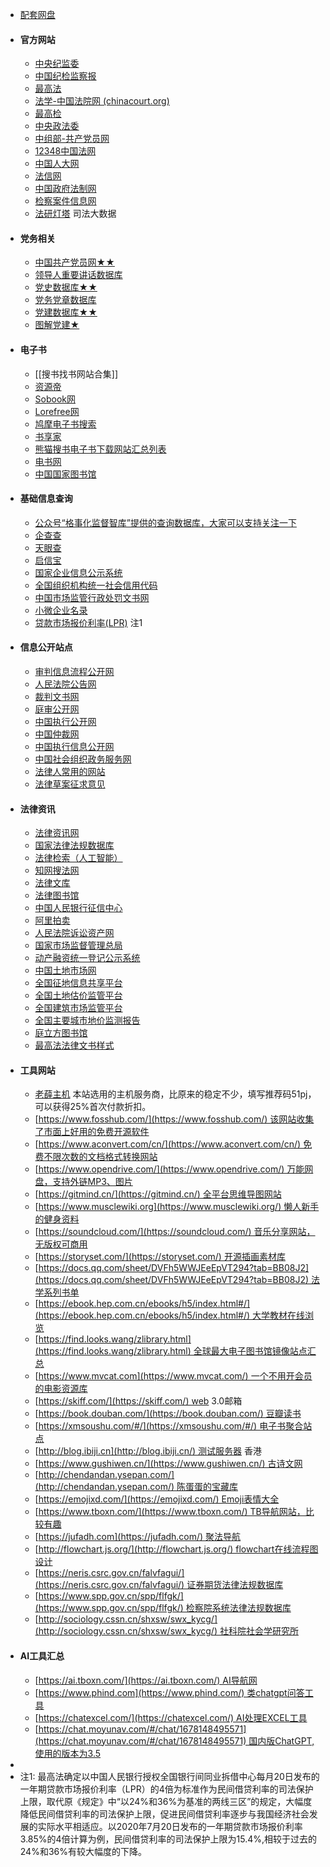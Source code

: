 - [配套网盘](https://https://falv.ys168.com/)
- #### 官方网站
	- [中央纪监委](https://www.ccdi.gov.cn/)
	- [中国纪检监察报](https://jjjcb.ccdi.gov.cn/epaper/)
	- [最高法](https://www.court.gov.cn/)
	- [法学-中国法院网 (chinacourt.org)](https://www.chinacourt.org/article/index/id/MzAwNDAwNSAOAAA.shtml)
	- [最高检](https://www.12309.gov.cn/)
	- [中央政法委](http://www.chinapeace.gov.cn/)
	- [中组部-共产党员网](https://www.12371.cn/)
	- [12348中国法网](http://www.12348.gov.cn/#/homepage)
	- [中国人大网](http://www.npc.gov.cn/)
	- [法信网](http://www.faxin.cn/)
	- [中国政府法制网](http://www.chinalaw.gov.cn/)
	- [检察案件信息网](https://www.12309.gov.cn/12309/ajxxgk/index.shtml)
	- [法研灯塔](https://data.court.gov.cn/fydt/index.html#/home) 司法大数据
- #### 党务相关
	- [中国共产党员网★★](https://www.12371.cn/)
	- [领导人重要讲话数据库](http://cpc.people.com.cn/)
	- [党史数据库★★](http://dangshi.people.com.cn/GB/234123/index.html)
	- [党务党章数据库](http://dangjian.people.com.cn/GB/136058/427510/index.html#two)
	- [党建数据库★★](http://djsjk.people.cn/)
	- [图解党建★](https://djy.people.com.cn/)
- #### 电子书
	- [[搜书找书网站合集]]
	- [资源帝](http://www.ziyuandi.cn/)
	- [Sobook网](https://sobooks.net/)
	- [Lorefree网](https://ebook2.lorefree.com/)
	- [鸠摩电子书搜索](https://www.jiumodiary.com/)
	- [书享家](https://www.shuxiangjia.cn/?hao.su)
	- [熊猫搜书电子书下载网站汇总列表](https://xmsoushu.com/#/)
	- [电书网](https://www.ebookapp.cc/category-2.html)
	- [中国国家图书馆](http://www.nlc.cn/)
- #### 基础信息查询
	- [公众号“格事化监督智库”提供的查询数据库，大家可以支持关注一下](https://fgk.zweiyun.com/mobile/djfg/swzn)
	- [企查查](https://www.qcc.com/)
	- [天眼查](https://www.tianyancha.com/)
	- [启信宝](https://www.qixin.com/)
	- [国家企业信息公示系统](http://www.gsxt.gov.cn/index.html)
	- [全国组织机构统一社会信用代码](https://www.cods.org.cn/)
	- [中国市场监管行政处罚文书网](https://cfws.samr.gov.cn/)
	- [小微企业名录](http://xwqy.gsxt.gov.cn/)
	- [贷款市场报价利率(LPR)](https://www.chinamoney.com.cn/chinese/lllpr/) 注1
- #### 信息公开站点
	- [审判信息流程公开网](https://splcgk.court.gov.cn/gzfwww/)
	- [人民法院公告网](https://rmfygg.court.gov.cn/)
	- [裁判文书网](https://wenshu.court.gov.cn/)
	- [庭审公开网](http://tingshen.court.gov.cn/)
	- [中国执行公开网](http://zxgk.court.gov.cn/)
	- [中国仲裁网](http://www.china-arbitration.com/)
	- [中国执行信息公开网](http://zxgk.court.gov.cn/)
	- [中国社会组织政务服务网](https://chinanpo.mca.gov.cn/)
	- [法律人常用的网站](https://hao.solegal.cn/)
	- [法律草案征求意见](http://www.npc.gov.cn/flcaw/)
- #### 法律资讯
	- [法律资讯网](http://www.dyzxw.org/)
	- [国家法律法规数据库](https://flk.npc.gov.cn/)
	- [法律检索（人工智能）](https://meta.law/)
	- [知网搜法网](http://law.cnki.net/)
	- [法律文库](http://lawdb.cncourt.org/)
	- [法律图书馆](http://www.law-lib.com/)
	- [中国人民银行征信中心](http://www.pbccrc.org.cn/)
	- [阿里拍卖](https://sf.taobao.com/)
	- [人民法院诉讼资产网](https://www.rmfysszc.gov.cn/)
	- [国家市场监督管理总局](https://www.samr.gov.cn/)
	- [动产融资统一登记公示系统](https://www.zhongdengwang.org.cn/)
	- [中国土地市场网](https://www.landchina.com/)
	- [全国征地信息共享平台](http://z.mnr.gov.cn/)
	- [全国土地估价监管平台](https://tdgj.mnr.gov.cn/)
	- [全国建筑市场监管平台](http://jzsc.mohurd.gov.cn/home)
	- [全国主要城市地价监测报告](http://www.mnr.gov.cn/sj/sjfw/td_19262/djjcbg/)
	- [庭立方图书馆](https://www.scxsls.com/knowledge)
	- [最高法法律文书样式](https://www.court.gov.cn/susong.html)
- #### 工具网站
	- [老薛主机](https://my.laoxuehost.com/aff.php?aff=11891) 本站选用的主机服务商，比原来的稳定不少，填写推荐码51pj，可以获得25%首次付款折扣。
	- [https://www.fosshub.com/](https://www.fosshub.com/) 该网站收集了市面上好用的免费开源软件
	- [https://www.aconvert.com/cn/](https://www.aconvert.com/cn/) 免费不限次数的文档格式转换网站
	- [https://www.opendrive.com/](https://www.opendrive.com/) 万能网盘，支持外链MP3、图片
	- [https://gitmind.cn/](https://gitmind.cn/) 全平台思维导图网站
	- [https://www.musclewiki.org](https://www.musclewiki.org/) 懒人新手的健身资料
	- [https://soundcloud.com/](https://soundcloud.com/) 音乐分享网站，无版权可商用
	- [https://storyset.com/](https://storyset.com/) 开源插画素材库
	- [https://docs.qq.com/sheet/DVFh5WWJEeEpVT294?tab=BB08J2](https://docs.qq.com/sheet/DVFh5WWJEeEpVT294?tab=BB08J2) 法学系列书单
	- [https://ebook.hep.com.cn/ebooks/h5/index.html#/](https://ebook.hep.com.cn/ebooks/h5/index.html#/) 大学教材在线浏览
	- [https://find.looks.wang/zlibrary.html](https://find.looks.wang/zlibrary.html) 全球最大电子图书馆镜像站点汇总
	- [https://www.mvcat.com](https://www.mvcat.com/) 一个不用开会员的电影资源库
	- [https://skiff.com/](https://skiff.com/) web 3.0邮箱
	- [https://book.douban.com/](https://book.douban.com/) 豆瓣读书
	- [https://xmsoushu.com/#/](https://xmsoushu.com/#/) 电子书聚合站点
	- [http://blog.ibiji.cn](http://blog.ibiji.cn/) 测试服务器 香港
	- [https://www.gushiwen.cn/](https://www.gushiwen.cn/) 古诗文网
	- [http://chendandan.ysepan.com/](http://chendandan.ysepan.com/) 陈蛋蛋的宝藏库
	- [https://emojixd.com/](https://emojixd.com/) Emoji表情大全
	- [https://www.tboxn.com/](https://www.tboxn.com/) TB导航网站，比较有趣
	- [https://jufadh.com](https://jufadh.com/) 聚法导航
	- [http://flowchart.js.org/](http://flowchart.js.org/) flowchart在线流程图设计
	- [https://neris.csrc.gov.cn/falvfagui/](https://neris.csrc.gov.cn/falvfagui/) 证券期货法律法规数据库
	- [https://www.spp.gov.cn/spp/flfgk/](https://www.spp.gov.cn/spp/flfgk/) 检察院系统法律法规数据库
	- [http://sociology.cssn.cn/shxsw/swx_kycg/](http://sociology.cssn.cn/shxsw/swx_kycg/) 社科院社会学研究所
- #### AI工具汇总
	- [https://ai.tboxn.com/](https://ai.tboxn.com/) AI导航网
	- [https://www.phind.com](https://www.phind.com/) 类chatgpt问答工具
	- [https://chatexcel.com/](https://chatexcel.com/) AI处理EXCEL工具
	- [https://chat.moyunav.com/#/chat/1678148495571](https://chat.moyunav.com/#/chat/1678148495571) 国内版ChatGPT,使用的版本为3.5
-
- 注1: 最高法确定以中国人民银行授权全国银行间同业拆借中心每月20日发布的一年期贷款市场报价利率（LPR）的4倍为标准作为民间借贷利率的司法保护上限，取代原《规定》中“以24%和36%为基准的两线三区”的规定，大幅度降低民间借贷利率的司法保护上限，促进民间借贷利率逐步与我国经济社会发展的实际水平相适应。以2020年7月20日发布的一年期贷款市场报价利率 3.85%的4倍计算为例，民间借贷利率的司法保护上限为15.4%,相较于过去的24%和36%有较大幅度的下降。